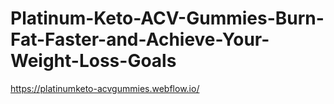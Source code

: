 # Platinum-Keto-ACV-Gummies-Burn-Fat-Faster-and-Achieve-Your-Weight-Loss-Goals
https://platinumketo-acvgummies.webflow.io/

